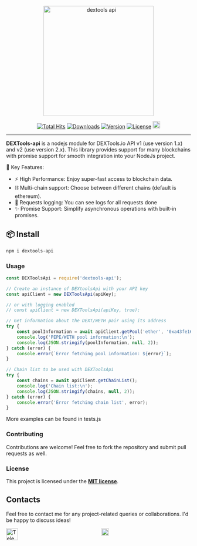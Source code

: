 <p align="center">
    <img src="https://raw.githubusercontent.com/stiacs/dextools-api/main/img/dextools_logo_full_dark.svg" width="300" alt="dextools api">
    <p align="center">
        <a href="https://github.com/stiacs/dextools-api"><img alt="Total Hits" src="https://hits.dwyl.com/stiacs/dextools-api.svg?style=flat-square"></a>
        <a href="https://github.com/stiacs/dextools-api"><img alt="Downloads" src="https://img.shields.io/npm/dt/@stiacs/dextools-api"></a>
        <a href="https://www.npmjs.com/package/@stiacs/dextools-api"><img alt="Version" src="https://img.shields.io/npm/v/@stiacs/dextools-api?logo=npm&style=flat-square"></a>
        <a href="https://github.com/stiacs/dextools-api"><img alt="License" src="https://img.shields.io/github/license/stiacs/dextools-api"></a>
        <a href="https://www.buymeacoffee.com/stiacs" target="_blank"><img src="https://cdn.buymeacoffee.com/buttons/default-orange.png" height="20"/></a>
    </p>
</p>

------
**DEXTools-api** is a nodejs module for DEXTools.io API v1 (use version 1.x) and v2 (use version 2.x). This library provides support for many blockchains with promise support for smooth integration into your NodeJs project.

🌟 Key Features:
- ⚡️ High Performance: Enjoy super-fast access to blockchain data.
- ⛓️ Multi-chain support: Choose between different chains (default is ethereum).
- 📄 Requests logging: You can see logs for all requests done
- ✨ Promise Support: Simplify asynchronous operations with built-in promises.

## 📦 Install

```sh
npm i dextools-api
```

### Usage

```js
const DEXToolsApi = require('dextools-api');

// Create an instance of DEXtoolsApi with your API key
const apiClient = new DEXToolsApi(apiKey); 

// or with logging enabled
// const apiClient = new DEXToolsApi(apiKey, true);

// Get information about the DEXT/WETH pair using its address
try {
    const poolInformation = await apiClient.getPool('ether', '0xa43fe16908251ee70ef74718545e4fe6c5ccec9f');
    console.log('PEPE/WETH pool information:\n');
    console.log(JSON.stringify(poolInformation, null, 2));
} catch (error) {
    console.error(`Error fetching pool information: ${error}`);
}

// Chain list to be used with DEXToolsApi
try {
    const chains = await apiClient.getChainList();
    console.log('Chain list:\n');
    console.log(JSON.stringify(chains, null, 2));
} catch (error) {
    console.error('Error fetching chain list', error);
}

```
More examples can be found in tests.js

### Contributing
Contributions are welcome! Feel free to fork the repository and submit pull requests as well.

### License
This project is licensed under the **[MIT license](https://opensource.org/licenses/MIT)**.


## Contacts

Feel free to contact me for any project-related queries or collaborations. I'd be happy to discuss ideas!

[<img align="left" alt="Telegram" width="32px" src="https://upload.wikimedia.org/wikipedia/commons/8/82/Telegram_logo.svg" />](https://t.me/stiacs)

<p align="center"><a href="https://www.buymeacoffee.com/stiacs" target="_blank"><img src="https://cdn.buymeacoffee.com/buttons/default-orange.png" height="20"/></a></p>
